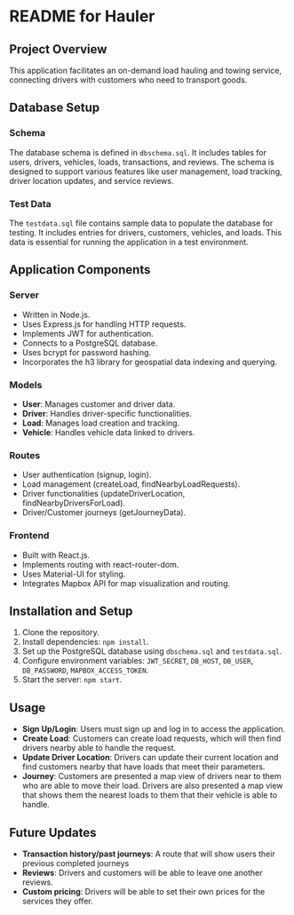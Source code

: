 # README for Hauler

## Project Overview
This application facilitates an on-demand load hauling and towing service, connecting drivers with customers who need to transport goods.

## Database Setup

### Schema
The database schema is defined in `dbschema.sql`. It includes tables for users, drivers, vehicles, loads, transactions, and reviews. The schema is designed to support various features like user management, load tracking, driver location updates, and service reviews.

### Test Data
The `testdata.sql` file contains sample data to populate the database for testing. It includes entries for drivers, customers, vehicles, and loads. This data is essential for running the application in a test environment.

## Application Components

### Server
- Written in Node.js.
- Uses Express.js for handling HTTP requests.
- Implements JWT for authentication.
- Connects to a PostgreSQL database.
- Uses bcrypt for password hashing.
- Incorporates the h3 library for geospatial data indexing and querying.

### Models
- **User**: Manages customer and driver data.
- **Driver**: Handles driver-specific functionalities.
- **Load**: Manages load creation and tracking.
- **Vehicle**: Handles vehicle data linked to drivers.

### Routes
- User authentication (signup, login).
- Load management (createLoad, findNearbyLoadRequests).
- Driver functionalities (updateDriverLocation, findNearbyDriversForLoad).
- Driver/Customer journeys (getJourneyData).

### Frontend
- Built with React.js.
- Implements routing with react-router-dom.
- Uses Material-UI for styling.
- Integrates Mapbox API for map visualization and routing.

## Installation and Setup
1. Clone the repository.
2. Install dependencies: `npm install`.
3. Set up the PostgreSQL database using `dbschema.sql` and `testdata.sql`.
4. Configure environment variables: `JWT_SECRET`, `DB_HOST`, `DB_USER`, `DB_PASSWORD`, `MAPBOX_ACCESS_TOKEN`.
5. Start the server: `npm start`.

## Usage
- **Sign Up/Login**: Users must sign up and log in to access the application.
- **Create Load**: Customers can create load requests, which will then find drivers nearby able to handle the request.
- **Update Driver Location**: Drivers can update their current location and find customers nearby that have loads that meet their parameters.
- **Journey**: Customers are presented a map view of drivers near to them who are able to move their load. Drivers are also presented a map view that shows them the nearest loads to them that their vehicle is able to handle.

## Future Updates
- **Transaction history/past journeys**: A route that will show users their previous completed journeys
- **Reviews**: Drivers and customers will be able to leave one another reviews.
- **Custom pricing**: Drivers will be able to set their own prices for the services they offer.